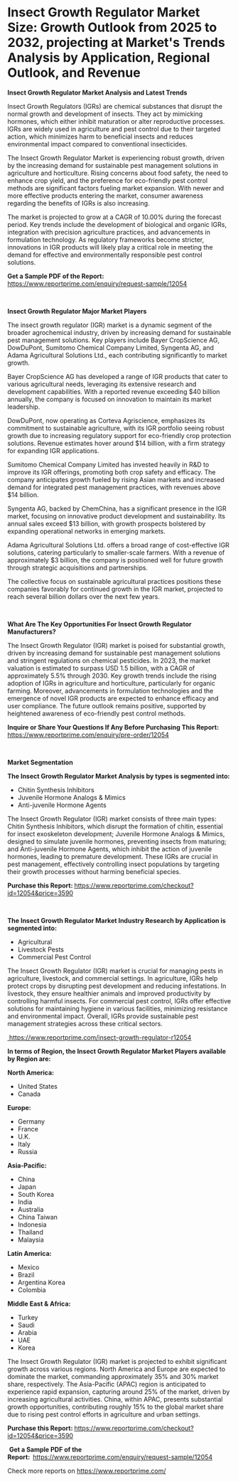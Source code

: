 <p><h1>Insect Growth Regulator Market Size: Growth Outlook from 2025 to 2032, projecting at Market's Trends Analysis by Application, Regional Outlook, and Revenue</h1></p><p><strong>Insect Growth Regulator Market Analysis and Latest Trends</strong></p>
<p><p>Insect Growth Regulators (IGRs) are chemical substances that disrupt the normal growth and development of insects. They act by mimicking hormones, which either inhibit maturation or alter reproductive processes. IGRs are widely used in agriculture and pest control due to their targeted action, which minimizes harm to beneficial insects and reduces environmental impact compared to conventional insecticides.</p><p>The Insect Growth Regulator Market is experiencing robust growth, driven by the increasing demand for sustainable pest management solutions in agriculture and horticulture. Rising concerns about food safety, the need to enhance crop yield, and the preference for eco-friendly pest control methods are significant factors fueling market expansion. With newer and more effective products entering the market, consumer awareness regarding the benefits of IGRs is also increasing.</p><p>The market is projected to grow at a CAGR of 10.00% during the forecast period. Key trends include the development of biological and organic IGRs, integration with precision agriculture practices, and advancements in formulation technology. As regulatory frameworks become stricter, innovations in IGR products will likely play a critical role in meeting the demand for effective and environmentally responsible pest control solutions.</p></p>
<p><strong>Get a Sample PDF of the Report:&nbsp;</strong> <a href="https://www.reportprime.com/enquiry/request-sample/12054?utm_campaign=2197&utm_medium=2&utm_source=Github&utm_content=ia&utm_term=17032025&utm_id=insect-growth-regulator">https://www.reportprime.com/enquiry/request-sample/12054</a></p>
<p>&nbsp;</p>
<p><strong>Insect Growth Regulator Major Market Players</strong></p>
<p><p>The insect growth regulator (IGR) market is a dynamic segment of the broader agrochemical industry, driven by increasing demand for sustainable pest management solutions. Key players include Bayer CropScience AG, DowDuPont, Sumitomo Chemical Company Limited, Syngenta AG, and Adama Agricultural Solutions Ltd., each contributing significantly to market growth.</p><p>Bayer CropScience AG has developed a range of IGR products that cater to various agricultural needs, leveraging its extensive research and development capabilities. With a reported revenue exceeding $40 billion annually, the company is focused on innovation to maintain its market leadership. </p><p>DowDuPont, now operating as Corteva Agriscience, emphasizes its commitment to sustainable agriculture, with its IGR portfolio seeing robust growth due to increasing regulatory support for eco-friendly crop protection solutions. Revenue estimates hover around $14 billion, with a firm strategy for expanding IGR applications.</p><p>Sumitomo Chemical Company Limited has invested heavily in R&D to improve its IGR offerings, promoting both crop safety and efficacy. The company anticipates growth fueled by rising Asian markets and increased demand for integrated pest management practices, with revenues above $14 billion.</p><p>Syngenta AG, backed by ChemChina, has a significant presence in the IGR market, focusing on innovative product development and sustainability. Its annual sales exceed $13 billion, with growth prospects bolstered by expanding operational networks in emerging markets.</p><p>Adama Agricultural Solutions Ltd. offers a broad range of cost-effective IGR solutions, catering particularly to smaller-scale farmers. With a revenue of approximately $3 billion, the company is positioned well for future growth through strategic acquisitions and partnerships.</p><p>The collective focus on sustainable agricultural practices positions these companies favorably for continued growth in the IGR market, projected to reach several billion dollars over the next few years.</p></p>
<p>&nbsp;</p>
<p><strong>What Are The Key Opportunities For Insect Growth Regulator Manufacturers?</strong></p>
<p><p>The Insect Growth Regulator (IGR) market is poised for substantial growth, driven by increasing demand for sustainable pest management solutions and stringent regulations on chemical pesticides. In 2023, the market valuation is estimated to surpass USD 1.5 billion, with a CAGR of approximately 5.5% through 2030. Key growth trends include the rising adoption of IGRs in agriculture and horticulture, particularly for organic farming. Moreover, advancements in formulation technologies and the emergence of novel IGR products are expected to enhance efficacy and user compliance. The future outlook remains positive, supported by heightened awareness of eco-friendly pest control methods.</p></p>
<p><strong>Inquire or Share Your Questions If Any Before Purchasing This Report:</strong> <a href="https://www.reportprime.com/enquiry/pre-order/12054?utm_campaign=2197&utm_medium=2&utm_source=Github&utm_content=ia&utm_term=17032025&utm_id=insect-growth-regulator">https://www.reportprime.com/enquiry/pre-order/12054</a></p>
<p>&nbsp;</p>
<p><strong>Market Segmentation</strong></p>
<p><strong>The Insect Growth Regulator Market Analysis by types is segmented into:</strong></p>
<p><ul><li>Chitin Synthesis Inhibitors</li><li>Juvenile Hormone Analogs & Mimics</li><li>Anti-juvenile Hormone Agents</li></ul></p>
<p><p>The Insect Growth Regulator (IGR) market consists of three main types: Chitin Synthesis Inhibitors, which disrupt the formation of chitin, essential for insect exoskeleton development; Juvenile Hormone Analogs & Mimics, designed to simulate juvenile hormones, preventing insects from maturing; and Anti-juvenile Hormone Agents, which inhibit the action of juvenile hormones, leading to premature development. These IGRs are crucial in pest management, effectively controlling insect populations by targeting their growth processes without harming beneficial species.</p></p>
<p><strong>Purchase this Report:&nbsp;</strong><a href="https://www.reportprime.com/checkout?id=12054&price=3590&utm_campaign=2197&utm_medium=2&utm_source=Github&utm_content=ia&utm_term=17032025&utm_id=insect-growth-regulator">https://www.reportprime.com/checkout?id=12054&price=3590</a></p>
<p>&nbsp;</p>
<p><strong>The Insect Growth Regulator Market Industry Research by Application is segmented into:</strong></p>
<p><ul><li>Agricultural</li><li>Livestock Pests</li><li>Commercial Pest Control</li></ul></p>
<p><p>The Insect Growth Regulator (IGR) market is crucial for managing pests in agriculture, livestock, and commercial settings. In agriculture, IGRs help protect crops by disrupting pest development and reducing infestations. In livestock, they ensure healthier animals and improved productivity by controlling harmful insects. For commercial pest control, IGRs offer effective solutions for maintaining hygiene in various facilities, minimizing resistance and environmental impact. Overall, IGRs provide sustainable pest management strategies across these critical sectors.</p></p>
<p><a href="https://www.reportprime.com/insect-growth-regulator-r12054?utm_campaign=2197&utm_medium=2&utm_source=Github&utm_content=ia&utm_term=17032025&utm_id=insect-growth-regulator">&nbsp;https://www.reportprime.com/insect-growth-regulator-r12054</a></p>
<p><strong>In terms of Region, the Insect Growth Regulator Market Players available by Region are:</strong></p>
<p>
    <p> <strong> North America: </strong>
        <ul>
            <li>United States</li>
            <li>Canada</li>
        </ul>
        </p> 
    <p> <strong> Europe: </strong>
        <ul>
            <li>Germany</li>
            <li>France</li>
            <li>U.K.</li>
            <li>Italy</li>
            <li>Russia</li>
        </ul>
        </p> 
    <p> <strong> Asia-Pacific: </strong>
        <ul>
            <li>China</li>
            <li>Japan</li>
            <li>South Korea</li>
            <li>India</li>
            <li>Australia</li>
            <li>China Taiwan</li>
            <li>Indonesia</li>
            <li>Thailand</li>
            <li>Malaysia</li>
        </ul>
        </p> 
    <p> <strong> Latin America: </strong>
        <ul>
            <li>Mexico</li>
            <li>Brazil</li>
            <li>Argentina Korea</li>
            <li>Colombia</li>
        </ul>
        </p> 
    <p> <strong> Middle East & Africa: </strong>
        <ul>
            <li>Turkey</li>
            <li>Saudi</li>
            <li>Arabia</li>
            <li>UAE</li>
            <li>Korea</li>
        </ul>
    </p>
    </p>
<p><p>The Insect Growth Regulator (IGR) market is projected to exhibit significant growth across various regions. North America and Europe are expected to dominate the market, commanding approximately 35% and 30% market share, respectively. The Asia-Pacific (APAC) region is anticipated to experience rapid expansion, capturing around 25% of the market, driven by increasing agricultural activities. China, within APAC, presents substantial growth opportunities, contributing roughly 15% to the global market share due to rising pest control efforts in agriculture and urban settings.</p></p>
<p><strong>Purchase this Report: </strong><a href="https://www.reportprime.com/checkout?id=12054&price=3590&utm_campaign=2197&utm_medium=2&utm_source=Github&utm_content=ia&utm_term=17032025&utm_id=insect-growth-regulator">https://www.reportprime.com/checkout?id=12054&price=3590</a></p>
<p>&nbsp;<strong>Get a Sample PDF of the Report:&nbsp;&nbsp;</strong><a href="https://www.reportprime.com/enquiry/request-sample/12054?utm_campaign=2197&utm_medium=2&utm_source=Github&utm_content=ia&utm_term=17032025&utm_id=insect-growth-regulator">https://www.reportprime.com/enquiry/request-sample/12054</a></p>
<p><strong></strong></p>
<p>Check more reports on <a href="https://www.reportprime.com/?utm_campaign=2197&utm_medium=2&utm_source=Github&utm_content=ia&utm_term=17032025&utm_id=insect-growth-regulator">https://www.reportprime.com/</a></p>